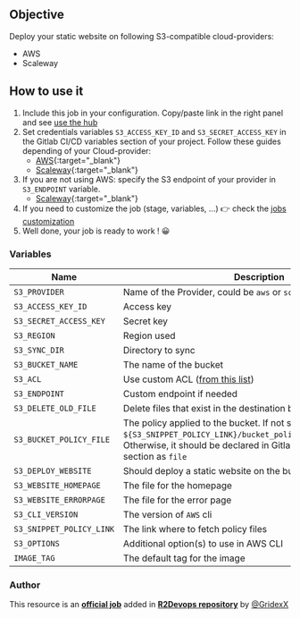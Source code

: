 ## Objective

Deploy your static website on following S3-compatible cloud-providers:
- AWS
- Scaleway

## How to use it

1. Include this job in your configuration. Copy/paste link in the right panel
   and see [use the
   hub](https://docs.r2devops.io/get-started-use-the-hub/#quick-setup)
1. Set credentials variables `S3_ACCESS_KEY_ID` and `S3_SECRET_ACCESS_KEY` in
   the Gitlab CI/CD variables section of your project. Follow these guides
   depending of your Cloud-provider:
    - [AWS](https://docs.aws.amazon.com/cli/latest/userguide/cli-configure-quickstart.html#cli-configure-quickstart-creds-create){:target="_blank"}
    - [Scaleway](https://www.scaleway.com/en/docs/console/my-project/how-to/generate-api-key/){:target="_blank"}
1. If you are not using AWS: specify the S3 endpoint of your provider in
   `S3_ENDPOINT` variable.
    - [Scaleway](https://www.scaleway.com/en/docs/storage/object/api-cli/object-storage-aws-cli/){:target="_blank"}
1. If you need to customize the job (stage, variables, ...) 👉 check the [jobs
   customization](/use-the-hub/#jobs-customization)
1. Well done, your job is ready to work ! 😀

### Variables

| Name | Description | Default |
| ---- | ----------- | ------- |
| `S3_PROVIDER` | Name of the Provider, could be `aws` or `scaleway`  | `aws` |
| `S3_ACCESS_KEY_ID` | Access key | ` ` |
| `S3_SECRET_ACCESS_KEY` | Secret key | ` ` |
| `S3_REGION` | Region used | `us-west-1` |
| `S3_SYNC_DIR` | Directory to sync | `website_build` |
| `S3_BUCKET_NAME`| The name of the bucket | `$CI_PROJECT_PATH_SLUG` |
| `S3_ACL` | Use custom ACL ([from this list](https://docs.aws.amazon.com/AmazonS3/latest/userguide/acl-overview.html#canned-acl)) | `public-read` |
| `S3_ENDPOINT` | Custom endpoint if needed | ` ` |
| `S3_DELETE_OLD_FILE` | Delete files that exist in the destination but not in the source  | `true` |
| `S3_BUCKET_POLICY_FILE` | The policy applied to the bucket. If not set will apply `${S3_SNIPPET_POLICY_LINK}/bucket_policy-${S3_PROVIDER}.json`. Otherwise, it should be declared in Gitlab CI/CD variables section as `file` | ` ` |
| `S3_DEPLOY_WEBSITE` | Should deploy a static website on the bucket | `true` |
| `S3_WEBSITE_HOMEPAGE` | The file for the homepage | `index.html` |
| `S3_WEBSITE_ERRORPAGE` | The file for the error page | `error.html` |
| `S3_CLI_VERSION` | The version of `AWS` cli | `2.7.7` |
| `S3_SNIPPET_POLICY_LINK` | The link where to fetch policy files | `https://gitlab.com/r2devops/hub/-/snippets/2351961` |
| `S3_OPTIONS` | Additional option(s) to use in AWS CLI | ` ` |
| `IMAGE_TAG` | The default tag for the image | `2.7.12` |

### Author

This resource is an **[official job](https://docs.r2devops.io/faq-labels/)**
added in [**R2Devops repository**](https://gitlab.com/r2devops/hub) by
[@GridexX](https://gitlab.com/GridexX)
